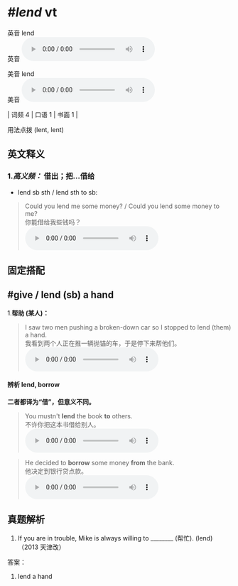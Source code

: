 # ***\#lend*** vt
英音 lend  
英音
<audio src="./media/lend-B.aac" controls="controls"></audio>

美音 lend  
美音
<audio src="./media/lend.aac" controls="controls"></audio>



| 词频 4 | 口语 1 | 书面 1 |  

用法点拨  (lent, lent)

英文释义
---
### 1.*高义频：* **借出；把...借给**  

- lend sb sth / lend sth to sb:

 > Could you lend me some money? / Could you lend some money to me?  
 > 你能借给我些钱吗？    
<audio src="./media/lend-1.aac" controls="controls"></audio>


固定搭配
---
## \#give / lend (sb) a hand
1.**帮助 (某人)：**  

 > I saw two men pushing a broken-down car so I stopped to lend (them) a hand.  
 > 我看到两个人正在推一辆抛锚的车，于是停下来帮他们。    
<audio src="./media/lend-517_AAC.aac" controls="controls"></audio>

#### 辨析 lend, borrow
  
**二者都译为“借”，但意义不同。** 
 > You mustn't **lend** the book **to** others.  
 > 不许你把这本书借给别人。    
<audio src="./media/lend-517-1_AAC.aac" controls="controls"></audio>

 > He decided to **borrow** some money **from** the bank.  
 > 他决定到银行贷点款。    
<audio src="./media/He decided to borrow some _AAC.aac" controls="controls"></audio>



真题解析
---
1. If you are in trouble, Mike is always willing to ________ (帮忙). (lend)  （2013 天津改）  

答案：
1. lend a hand  

